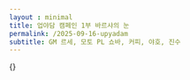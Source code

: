 ```yaml
---
layout : minimal
title: 업야담 캠페인 1부 바르샤의 눈
permalink: /2025-09-16-upyadam
subtitle: GM 르세, 모토 PL 쇼바, 커피, 야호, 진수
---
```


{}
